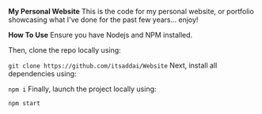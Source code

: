 **My Personal Website**
This is the code for my personal website, or portfolio showcasing what I've done for the past few years... enjoy!

**How To Use**
Ensure you have Nodejs and NPM installed.

Then, clone the repo locally using:

`git clone https://github.com/itsaddai/Website`
Next, install all dependencies using:

`npm i`
Finally, launch the project locally using:

`npm start`

